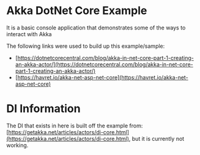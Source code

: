 # Akka DotNet Core Example
It is a basic console application that demonstrates some of the ways to interact with Akka

The following links were used to build up this example/sample:
  - [https://dotnetcorecentral.com/blog/akka-in-net-core-part-1-creating-an-akka-actor/](https://dotnetcorecentral.com/blog/akka-in-net-core-part-1-creating-an-akka-actor/)
  - [https://havret.io/akka-net-asp-net-core](https://havret.io/akka-net-asp-net-core)

# DI Information

The DI that exists in here is built off the example from: [https://getakka.net/articles/actors/di-core.html](https://getakka.net/articles/actors/di-core.html), but it is currently not working.